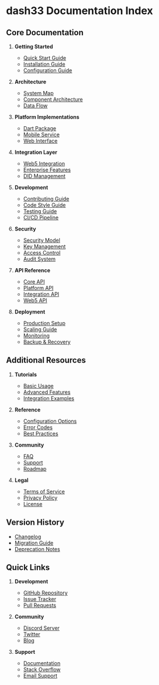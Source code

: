 # dash33 Documentation Index

## Core Documentation

1. **Getting Started**
   - [Quick Start Guide](../README.md)
   - [Installation Guide](installation.md)
   - [Configuration Guide](configuration.md)

2. **Architecture**
   - [System Map](SYSTEM_MAP.md)
   - [Component Architecture](architecture.md)
   - [Data Flow](data_flow.md)

3. **Platform Implementations**
   - [Dart Package](platforms/dart/README.md)
   - [Mobile Service](platforms/mobile/README.md)
   - [Web Interface](platforms/web/README.md)

4. **Integration Layer**
   - [Web5 Integration](integrations/web5/README.md)
   - [Enterprise Features](integrations/enterprise/README.md)
   - [DID Management](integrations/did/README.md)

5. **Development**
   - [Contributing Guide](../CONTRIBUTING.md)
   - [Code Style Guide](code_style.md)
   - [Testing Guide](testing.md)
   - [CI/CD Pipeline](ci_cd.md)

6. **Security**
   - [Security Model](security/model.md)
   - [Key Management](security/keys.md)
   - [Access Control](security/access.md)
   - [Audit System](security/audit.md)

7. **API Reference**
   - [Core API](api/core.md)
   - [Platform API](api/platform.md)
   - [Integration API](api/integration.md)
   - [Web5 API](api/web5.md)

8. **Deployment**
   - [Production Setup](deployment/production.md)
   - [Scaling Guide](deployment/scaling.md)
   - [Monitoring](deployment/monitoring.md)
   - [Backup & Recovery](deployment/backup.md)

## Additional Resources

1. **Tutorials**
   - [Basic Usage](tutorials/basic.md)
   - [Advanced Features](tutorials/advanced.md)
   - [Integration Examples](tutorials/integration.md)

2. **Reference**
   - [Configuration Options](reference/config.md)
   - [Error Codes](reference/errors.md)
   - [Best Practices](reference/best_practices.md)

3. **Community**
   - [FAQ](community/faq.md)
   - [Support](community/support.md)
   - [Roadmap](community/roadmap.md)

4. **Legal**
   - [Terms of Service](legal/terms.md)
   - [Privacy Policy](legal/privacy.md)
   - [License](../LICENSE)

## Version History

- [Changelog](../CHANGELOG.md)
- [Migration Guide](MIGRATION.md)
- [Deprecation Notes](deprecation.md)

## Quick Links

1. **Development**
   - [GitHub Repository](https://github.com/botshelomokoka/dash33)
   - [Issue Tracker](https://github.com/botshelomokoka/dash33/issues)
   - [Pull Requests](https://github.com/botshelomokoka/dash33/pulls)

2. **Community**
   - [Discord Server](https://discord.gg/dash33)
   - [Twitter](https://twitter.com/dash33)
   - [Blog](https://blog.dash33.dev)

3. **Support**
   - [Documentation](https://docs.dash33.dev)
   - [Stack Overflow](https://stackoverflow.com/questions/tagged/dash33)
   - [Email Support](mailto:support@dash33.dev)
